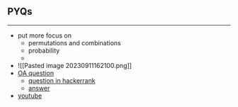 ## PYQs
---
- put more focus on
	- permutations and combinations
	- probability
	- 
- ![[Pasted image 20230911162100.png]]
- [OA question](https://leetcode.com/discuss/interview-question/1616849/Tiger-Analytics-or-OA-or-Interview-question-to-find-Triplets)
	- [question in hackerrank](https://www.hackerearth.com/practice/data-structures/advanced-data-structures/fenwick-binary-indexed-trees/practice-problems/algorithm/triplets-3-231a9aea/?purpose=login&source=problem-page&update=google)
	- [answer](https://www.hackerearth.com/submission/87483650/)
- [youtube](https://www.youtube.com/watch?v=HFqo7qlZYSk)